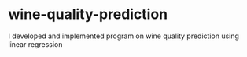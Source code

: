# wine-quality-prediction
I developed and implemented program on wine quality prediction using linear regression
